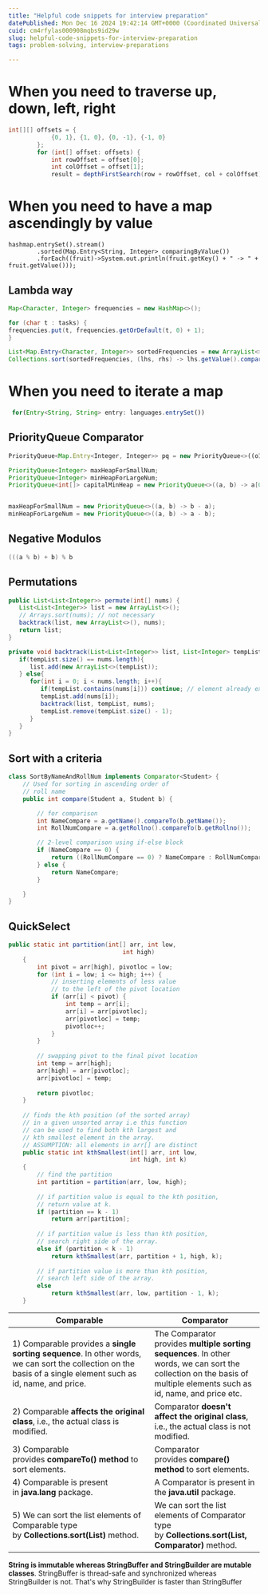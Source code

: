 ```yaml
---
title: "Helpful code snippets for interview preparation"
datePublished: Mon Dec 16 2024 19:42:14 GMT+0000 (Coordinated Universal Time)
cuid: cm4rfylas000908mqbs9id29w
slug: helpful-code-snippets-for-interview-preparation
tags: problem-solving, interview-preparations

---
```


# When you need to traverse up, down, left, right

```java
int[][] offsets = {
            {0, 1}, {1, 0}, {0, -1}, {-1, 0}
        };
        for (int[] offset: offsets) {
            int rowOffset = offset[0];
            int colOffset = offset[1];
            result = depthFirstSearch(row + rowOffset, col + colOffset);
```

# When you need to have a map ascendingly by value

```plaintext
hashmap.entrySet().stream()
        .sorted(Map.Entry<String, Integer> comparingByValue())
        .forEach((fruit)->System.out.println(fruit.getKey() + " -> " + fruit.getValue()));
```

## Lambda way

```java
Map<Character, Integer> frequencies = new HashMap<>();

for (char t : tasks) {
frequencies.put(t, frequencies.getOrDefault(t, 0) + 1);
}

List<Map.Entry<Character, Integer>> sortedFrequencies = new ArrayList<>(frequencies.entrySet());
Collections.sort(sortedFrequencies, (lhs, rhs) -> lhs.getValue().compareTo(rhs.getValue()));
```

# When you need to iterate a map

```jsx
 for(Entry<String, String> entry: languages.entrySet())
```

## PriorityQueue Comparator

```jsx
PriorityQueue<Map.Entry<Integer, Integer>> pq = new PriorityQueue<>((o1, o2) -> o1.getValue() - o2.getValue());
```

```java
PriorityQueue<Integer> maxHeapForSmallNum; 
PriorityQueue<Integer> minHeapForLargeNum;
PriorityQueue<int[]> capitalMinHeap = new PriorityQueue<>((a, b) -> a[0] - b[0]);
```

```java

maxHeapForSmallNum = new PriorityQueue<>((a, b) -> b - a);
minHeapForLargeNum = new PriorityQueue<>((a, b) -> a - b);
```

## Negative Modulos

```java
(((a % b) + b) % b
```

## Permutations

```java
public List<List<Integer>> permute(int[] nums) {
   List<List<Integer>> list = new ArrayList<>();
   // Arrays.sort(nums); // not necessary
   backtrack(list, new ArrayList<>(), nums);
   return list;
}

private void backtrack(List<List<Integer>> list, List<Integer> tempList, int [] nums){
   if(tempList.size() == nums.length){
      list.add(new ArrayList<>(tempList));
   } else{
      for(int i = 0; i < nums.length; i++){ 
         if(tempList.contains(nums[i])) continue; // element already exists, skip
         tempList.add(nums[i]);
         backtrack(list, tempList, nums);
         tempList.remove(tempList.size() - 1);
      }
   }
}
```

## Sort with a criteria

```java
class SortByNameAndRollNum implements Comparator<Student> {
	// Used for sorting in ascending order of
	// roll name
	public int compare(Student a, Student b) {

		// for comparison
		int NameCompare = a.getName().compareTo(b.getName());
		int RollNumCompare = a.getRollno().compareTo(b.getRollno());

		// 2-level comparison using if-else block
		if (NameCompare == 0) {
			return ((RollNumCompare == 0) ? NameCompare : RollNumCompare);
		} else {
			return NameCompare;
		}

	}
}
```

## QuickSelect

```java
public static int partition(int[] arr, int low,
                                int high)
    {
        int pivot = arr[high], pivotloc = low;
        for (int i = low; i <= high; i++) {
            // inserting elements of less value
            // to the left of the pivot location
            if (arr[i] < pivot) {
                int temp = arr[i];
                arr[i] = arr[pivotloc];
                arr[pivotloc] = temp;
                pivotloc++;
            }
        }
  
        // swapping pivot to the final pivot location
        int temp = arr[high];
        arr[high] = arr[pivotloc];
        arr[pivotloc] = temp;
  
        return pivotloc;
    }
  
    // finds the kth position (of the sorted array)
    // in a given unsorted array i.e this function
    // can be used to find both kth largest and
    // kth smallest element in the array.
    // ASSUMPTION: all elements in arr[] are distinct
    public static int kthSmallest(int[] arr, int low,
                                  int high, int k)
    {
        // find the partition
        int partition = partition(arr, low, high);
  
        // if partition value is equal to the kth position,
        // return value at k.
        if (partition == k - 1)
            return arr[partition];
  
        // if partition value is less than kth position,
        // search right side of the array.
        else if (partition < k - 1)
            return kthSmallest(arr, partition + 1, high, k);
  
        // if partition value is more than kth position,
        // search left side of the array.
        else
            return kthSmallest(arr, low, partition - 1, k);
    }
```

| Comparable | Comparator |
| --- | --- |
| 1) Comparable provides a **single sorting sequence**. In other words, we can sort the collection on the basis of a single element such as id, name, and price. | The Comparator provides **multiple sorting sequences**. In other words, we can sort the collection on the basis of multiple elements such as id, name, and price etc. |
| 2) Comparable **affects the original class**, i.e., the actual class is modified. | Comparator **doesn't affect the original class**, i.e., the actual class is not modified. |
| 3) Comparable provides **compareTo() method** to sort elements. | Comparator provides **compare() method** to sort elements. |
| 4) Comparable is present in **java.lang** package. | A Comparator is present in the **java.util** package. |
| 5) We can sort the list elements of Comparable type by **Collections.sort(List)** method. | We can sort the list elements of Comparator type by **Collections.sort(List, Comparator)** method. |

**String is immutable whereas StringBuffer and StringBuilder are mutable classes**. StringBuffer is thread-safe and synchronized whereas StringBuilder is not. That's why StringBuilder is faster than StringBuffer